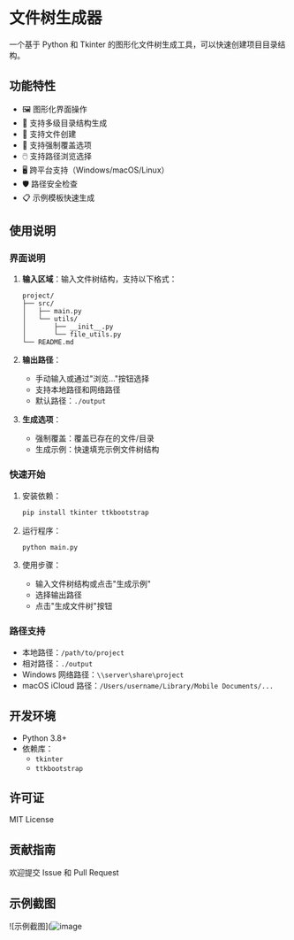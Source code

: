 # 文件树生成器

一个基于 Python 和 Tkinter 的图形化文件树生成工具，可以快速创建项目目录结构。

## 功能特性

- 🖼️ 图形化界面操作
- 📁 支持多级目录结构生成
- 📝 支持文件创建
- 🔄 支持强制覆盖选项
- 🖱️ 支持路径浏览选择
- 🖥️ 跨平台支持（Windows/macOS/Linux）
- 🛡️ 路径安全检查
- 📋 示例模板快速生成

## 使用说明

### 界面说明

1. **输入区域**：输入文件树结构，支持以下格式：
   ```
   project/
   ├── src/
   │   ├── main.py
   │   └── utils/
   │       ├── __init__.py
   │       └── file_utils.py
   └── README.md
   ```

2. **输出路径**：
   - 手动输入或通过"浏览..."按钮选择
   - 支持本地路径和网络路径
   - 默认路径：`./output`

3. **生成选项**：
   - 强制覆盖：覆盖已存在的文件/目录
   - 生成示例：快速填充示例文件树结构

### 快速开始

1. 安装依赖：
   ```bash
   pip install tkinter ttkbootstrap
   ```

2. 运行程序：
   ```bash
   python main.py
   ```

3. 使用步骤：
   - 输入文件树结构或点击"生成示例"
   - 选择输出路径
   - 点击"生成文件树"按钮

### 路径支持

- 本地路径：`/path/to/project`
- 相对路径：`./output`
- Windows 网络路径：`\\server\share\project`
- macOS iCloud 路径：`/Users/username/Library/Mobile Documents/...`

## 开发环境

- Python 3.8+
- 依赖库：
  - `tkinter`
  - `ttkbootstrap`

## 许可证

MIT License

## 贡献指南

欢迎提交 Issue 和 Pull Request

## 示例截图

![示例截图](![image](https://github.com/user-attachments/assets/78d8fcdb-b159-4261-9197-bdafca52dc46)
